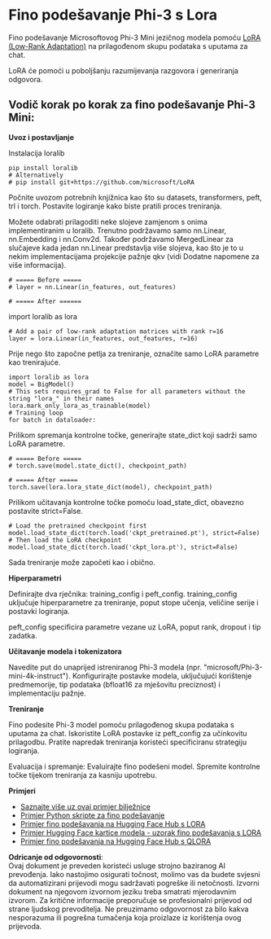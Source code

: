 # **Fino podešavanje Phi-3 s Lora**

Fino podešavanje Microsoftovog Phi-3 Mini jezičnog modela pomoću [LoRA (Low-Rank Adaptation)](https://github.com/microsoft/LoRA?WT.mc_id=aiml-138114-kinfeylo) na prilagođenom skupu podataka s uputama za chat.

LoRA će pomoći u poboljšanju razumijevanja razgovora i generiranja odgovora.

## Vodič korak po korak za fino podešavanje Phi-3 Mini:

**Uvoz i postavljanje**

Instalacija loralib

```
pip install loralib
# Alternatively
# pip install git+https://github.com/microsoft/LoRA

```

Počnite uvozom potrebnih knjižnica kao što su datasets, transformers, peft, trl i torch. Postavite logiranje kako biste pratili proces treniranja.

Možete odabrati prilagoditi neke slojeve zamjenom s onima implementiranim u loralib. Trenutno podržavamo samo nn.Linear, nn.Embedding i nn.Conv2d. Također podržavamo MergedLinear za slučajeve kada jedan nn.Linear predstavlja više slojeva, kao što je to u nekim implementacijama projekcije pažnje qkv (vidi Dodatne napomene za više informacija).

```
# ===== Before =====
# layer = nn.Linear(in_features, out_features)
```

```
# ===== After ======
```

import loralib as lora

```
# Add a pair of low-rank adaptation matrices with rank r=16
layer = lora.Linear(in_features, out_features, r=16)
```

Prije nego što započne petlja za treniranje, označite samo LoRA parametre kao trenirajuće.

```
import loralib as lora
model = BigModel()
# This sets requires_grad to False for all parameters without the string "lora_" in their names
lora.mark_only_lora_as_trainable(model)
# Training loop
for batch in dataloader:
```

Prilikom spremanja kontrolne točke, generirajte state_dict koji sadrži samo LoRA parametre.

```
# ===== Before =====
# torch.save(model.state_dict(), checkpoint_path)
```
```
# ===== After =====
torch.save(lora.lora_state_dict(model), checkpoint_path)
```

Prilikom učitavanja kontrolne točke pomoću load_state_dict, obavezno postavite strict=False.

```
# Load the pretrained checkpoint first
model.load_state_dict(torch.load('ckpt_pretrained.pt'), strict=False)
# Then load the LoRA checkpoint
model.load_state_dict(torch.load('ckpt_lora.pt'), strict=False)
```

Sada treniranje može započeti kao i obično.

**Hiperparametri**

Definirajte dva rječnika: training_config i peft_config. training_config uključuje hiperparametre za treniranje, poput stope učenja, veličine serije i postavki logiranja.

peft_config specificira parametre vezane uz LoRA, poput rank, dropout i tip zadatka.

**Učitavanje modela i tokenizatora**

Navedite put do unaprijed istreniranog Phi-3 modela (npr. "microsoft/Phi-3-mini-4k-instruct"). Konfigurirajte postavke modela, uključujući korištenje predmemorije, tip podataka (bfloat16 za mješovitu preciznost) i implementaciju pažnje.

**Treniranje**

Fino podesite Phi-3 model pomoću prilagođenog skupa podataka s uputama za chat. Iskoristite LoRA postavke iz peft_config za učinkovitu prilagodbu. Pratite napredak treniranja koristeći specificiranu strategiju logiranja.

Evaluacija i spremanje: Evaluirajte fino podešeni model. Spremite kontrolne točke tijekom treniranja za kasniju upotrebu.

**Primjeri**
- [Saznajte više uz ovaj primjer bilježnice](../../../../code/03.Finetuning/Phi_3_Inference_Finetuning.ipynb)
- [Primjer Python skripte za fino podešavanje](../../../../code/03.Finetuning/FineTrainingScript.py)
- [Primjer fino podešavanja na Hugging Face Hub s LORA](../../../../code/03.Finetuning/Phi-3-finetune-lora-python.ipynb)
- [Primjer Hugging Face kartice modela - uzorak fino podešavanja s LORA](https://huggingface.co/microsoft/Phi-3-mini-4k-instruct/blob/main/sample_finetune.py)
- [Primjer fino podešavanja na Hugging Face Hub s QLORA](../../../../code/03.Finetuning/Phi-3-finetune-qlora-python.ipynb)

**Odricanje od odgovornosti**:  
Ovaj dokument je preveden koristeći usluge strojno baziranog AI prevođenja. Iako nastojimo osigurati točnost, molimo vas da budete svjesni da automatizirani prijevodi mogu sadržavati pogreške ili netočnosti. Izvorni dokument na njegovom izvornom jeziku treba smatrati mjerodavnim izvorom. Za kritične informacije preporučuje se profesionalni prijevod od strane ljudskog prevoditelja. Ne preuzimamo odgovornost za bilo kakva nesporazuma ili pogrešna tumačenja koja proizlaze iz korištenja ovog prijevoda.